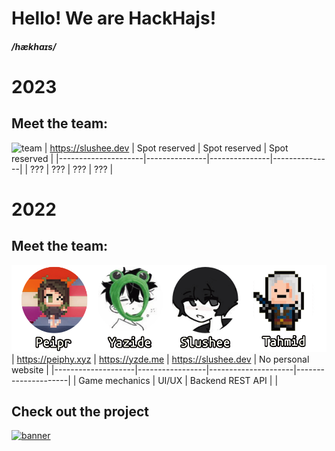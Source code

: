 # Hello! We are HackHajs!
##### /hækhaɪs/
# 2023
## Meet the team:
![team](https://raw.githubusercontent.com/HackHajs/.github/main/profile/2023team.png)
| https://slushee.dev | Spot reserved | Spot reserved | Spot reserved |
|---------------------|---------------|---------------|---------------|
|         ???         |      ???      |      ???      |      ???      |

# 2022
## Meet the team:
![team](https://raw.githubusercontent.com/HackHajs/.github/main/profile/team2022.png)
| https://peiphy.xyz | https://yzde.me | https://slushee.dev | No personal website |
|--------------------|-----------------|---------------------|---------------------|
| Game mechanics     | UI/UX           | Backend REST API    |                     |
## Check out the project
[![banner](https://d112y698adiu2z.cloudfront.net/photos/production/software_thumbnail_photos/002/478/991/datas/medium.jpeg)](https://github.com/HackHajs/FlightSpace)
